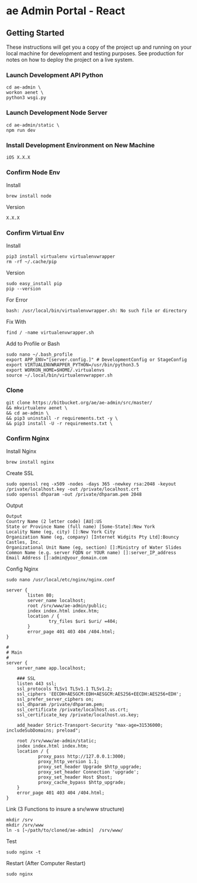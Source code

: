 # ae Admin Portal - React

## Getting Started

These instructions will get you a copy of the project up and running on your local machine for development and testing purposes. See production for notes on how to deploy the project on a live system.


### Launch Development API Python

```
cd ae-admin \
workon aenet \
python3 wsgi.py
```

### Launch Development Node Server

```
cd ae-admin/static \
npm run dev
```

### Install Development Environment on New Machine

```
iOS X.X.X
```

### Confirm Node Env
 Install
```
brew install node
```

Version
```
X.X.X
```

### Confirm Virtual Env
Install
```
pip3 install virtualenv virtualenvwrapper
rm -rf ~/.cache/pip
```
Version
```
sudo easy_install pip
pip --version
```
For Error
```
bash: /usr/local/bin/virtualenvwrapper.sh: No such file or directory
```
Fix With
```
find / -name virtualenvwrapper.sh
```
Add to Profile or Bash
```
sudo nano ~/.bash_profile
export APP_ENV="[server.config.]" # DevelopmentConfig or StageConfig
export VIRTUALENVWRAPPER_PYTHON=/usr/bin/python3.5
export WORKON_HOME=$HOME/.virtualenvs
source ~/.local/bin/virtualenvwrapper.sh
```
### Clone
```
git clone https://bitbucket.org/ae/ae-admin/src/master/
&& mkvirtualenv aenet \
&& cd ae-admin \
&& pip3 uninstall -r requirements.txt -y \
&& pip3 install -U -r requirements.txt \
```
### Confirm Nginx
Install Nginx
```
brew install nginx
```
Create SSL
```
sudo openssl req -x509 -nodes -days 365 -newkey rsa:2048 -keyout /private/localhost.key -out /private/localhost.crt
sudo openssl dhparam -out /private/dhparam.pem 2048
```
Output
```
Output
Country Name (2 letter code) [AU]:US
State or Province Name (full name) [Some-State]:New York
Locality Name (eg, city) []:New York City
Organization Name (eg, company) [Internet Widgits Pty Ltd]:Bouncy Castles, Inc.
Organizational Unit Name (eg, section) []:Ministry of Water Slides
Common Name (e.g. server FQDN or YOUR name) []:server_IP_address
Email Address []:admin@your_domain.com
```
Config Nginx
```
sudo nano /usr/local/etc/nginx/nginx.conf
```

```
server {
        listen 80;
        server_name localhost;
        root /srv/www/ae-admin/public;
        index index.html index.htm;
        location / {
                try_files $uri $uri/ =404;
        }
        error_page 401 403 404 /404.html;
}

#
# Main
#
server {
    server_name app.localhost;

    ### SSL
    listen 443 ssl;
    ssl_protocols TLSv1 TLSv1.1 TLSv1.2;
    ssl_ciphers 'EECDH+AESGCM:EDH+AESGCM:AES256+EECDH:AES256+EDH';
    ssl_prefer_server_ciphers on;
    ssl_dhparam /private/dhparam.pem;
    ssl_certificate /private/localhost.us.crt;
    ssl_certificate_key /private/localhost.us.key;

    add_header Strict-Transport-Security "max-age=31536000; includeSubDomains; preload";

    root /srv/www/ae-admin/static;
    index index.html index.htm;
    location / {
            proxy_pass http://127.0.0.1:3000;
            proxy_http_version 1.1;
            proxy_set_header Upgrade $http_upgrade;
            proxy_set_header Connection 'upgrade';
            proxy_set_header Host $host;
            proxy_cache_bypass $http_upgrade;
    }
    error_page 401 403 404 /404.html;
}
```
Link (3 Functions to insure a srv/www structure)
```
mkdir /srv
mkdir /srv/www
ln -s [~/path/to/cloned/ae-admin]  /srv/www/
```

Test
```
sudo nginx -t
```
Restart (After Computer Restart)
```
sudo nginx
```
